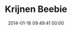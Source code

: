---
title: "Krijnen Beebie"
date: 2014-01-16 09:49:41 00:00
permalink: /krijnenbeebie
twitter: ""
likes: [2175,2182]
id: 2190
gravatar: "http://www.gravatar.com/avatar/ba0c5f1720a41e5c8e18002b1981fd75"
---
